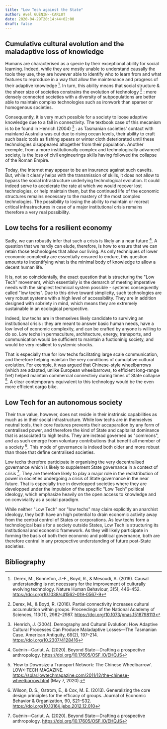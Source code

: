 ```yaml
---
title: "Low Tech against the State"
author: Avel GUÉNIN--CARLUT
date: 2020-04-29T20:14:44+02:00
draft: false
---
```


## Cumulative cultural evolution and the maladaptive loss of knowledge

Humans are characterised as a specie by their exceptional ability for social learning. Indeed, while they are mostly unable to understand causally the tools they use, they are however able to identify who to learn from and what features to reproduce in a way that allow the maintenance and progress of their adaptive knowledge [^derex_causal_understanding]. In turn, this ability means that social structure & the sheer size of societies constrains the evolution of technology [^derex_partial_connectivity] : more densely connected societies with a diversity of subpopulations are better able to maintain complex technologies such as ironwork than sparser or homogenous societies.

Consequently, it is very much possible for a society to loose adaptive knowledge due to a fall in connectivity. The textbook case of this mecanism is to be found in Henrich (2004) [^henrich_tasmanian_case] : as Tasmanian societies' contact with mainland Australia was cut due to rising ocean levels, their ability to craft such basic tools as fishing spears or winter cloth deteriorated until these technologies disappeared altogether from their population. Another exemple, from a more institutionally complex and technologically advanced society, is the loss of civil engineerings skills having followed the collapse of the Roman Empire.

Today, the Internet may appear to be an insurance against such caveits. But, while it clearly helps with the transmission of skills, it does not allow to bypass the social infrastructure underlying technological evolution. It could indeed serve to accelerate the rate at which we would recover lost technologies, or help maintain them, but the continued life of the economic structures remains necessary to the mastery of the most complex technologies. The possibility to losing the ability to maintain or recreat critical infrastructures in case of a major institutional crisis remains therefore a very real possibility.


## Low techs for a resilient economy

Sadly, we can robustly infer that such a crisis is likely an a near future [^beyond_state]. A question that we hardly can elude, therefore, is how to ensure that we can retain those technologies that allow our living. As only techniques of lower economic complexity are essentially ensured to endure, this question amounts to indentifying what is the minimal body of knowledge to allow a decent human life.

It is, not so coincidentally, the exact question that is structuring the "Low Tech" movement,  which essentially is the demarch of meeting imperative needs with the simplest technical system possible - systems consequently called "low techs". Due to this drive toward simplicity, such technologies are very robust systems with a high level of accessibility. They are in addition designed with sobriety in mind, which means they are extremely sustainable in an ecological perspective.

Indeed, low techs are in themselves likely candidate to surviving an institutional crisis : they are meant to answer basic human needs, have a low level of economic complexity, and can be crafted by anyone is willing to do so. Low techs in permaculture, architecture, energy, transports, and communication would be sufficient to maintain a fuctioninig society, and would be very resilient to systemic shocks.

That is especially true for low techs facilitating large scale communication, and therefore helping maintain the very conditions of cumulative cultural evolution. For exemple, it was argued that Chinese-style wheelbarrows (which are adapted, unlike European wheelbarrows, to efficient long-range fret) helped maintain commercial connectiviy during times of State collapse [^LTM_downsize_transport]. A clear contemporary equivalent to this technology would be the even more efficient cargo bike.


## Low Tech for an autonomous society

Their true value, however, does not reside in their instrinsic capabilities as much as in their social infrastructure. While low techs are in themselves neutral tools, their core features prevents their accaparation by any form of centralised power, and therefore the kind of State and capitalist dominance that is associated to high techs. They are instead governed as "commons", and as such emerge from voluntary contributions that benefit all member of a society [^wilson_efficacy_groups]. This mode of governance is indeed both older and more robust than those that define centralised societies.

Low techs therefore participate in organising the very decentralised governance which is likely to supplement State governance in a context of crisis [^beyond_state]. They are therefore likely to play a major role in the redistribution of power in societies undergoing a crisis of State governance in the near future. That is especially true in developped societies where they are developped under the impulsion of the specific "Low Tech" political ideology, which emphasize heavily on the open access to knowledge and on conviviality as a social paradigm.

While neither "Low Tech" nor "low techs" may claim explicitly an anarchist ideology, they both have an high potential to drain economic activity away from the central control of States or corporations. As low techs form a technological basis for a society outside States, Low Tech is structuring its institutional and economic framework. As they will likely participate in forming the basis of both their economic and political governance, both are therefore central in any prospective understanding of future post-State societies.



## Bibliography

[^derex_causal_understanding]: Derex, M., Bonnefon, J.-F., Boyd, R., & Mesoudi, A. (2019). Causal understanding is not necessary for the improvement of culturally evolving technology. Nature Human Behaviour, 3(5), 446–452. https://doi.org/10.1038/s41562-019-0567-9

[^derex_partial_connectivity]:Derex, M., & Boyd, R. (2016). Partial connectivity increases cultural accumulation within groups. Proceedings of the National Academy of Sciences, 113(11), 2982–2987. https://doi.org/10.1073/pnas.1518798113

[^henrich_tasmanian_case]: Henrich, J. (2004). Demography and Cultural Evolution: How Adaptive Cultural Processes Can Produce Maladaptive Losses—The Tasmanian Case. American Antiquity, 69(2), 197–214. https://doi.org/10.2307/4128416

[^beyond_state]: Guénin--Carlut, A. (2020). Beyond State—Drafting a prospective anthropology. https://doi.org/10.17605/OSF.IO/EHQJS

[^wilson_efficacy_groups]: Wilson, D. S., Ostrom, E., & Cox, M. E. (2013). Generalizing the core design principles for the efficacy of groups. Journal of Economic Behavior & Organization, 90, S21–S32. https://doi.org/10.1016/j.jebo.2012.12.010

[^LTM_downsize_transport]: ‘How to Downsize a Transport Network: The Chinese Wheelbarrow’. LOW←TECH MAGAZINE. https://solar.lowtechmagazine.com/2011/12/the-chinese-wheelbarrow.html (May 7, 2020).
